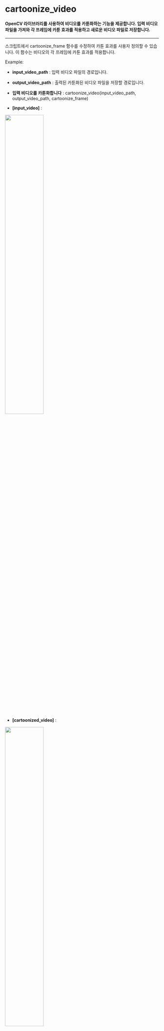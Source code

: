 # cartoonize_video
#### OpenCV 라이브러리를 사용하여 비디오를 카툰화하는 기능을 제공합니다. 입력 비디오 파일을 가져와 각 프레임에 카툰 효과를 적용하고 새로운 비디오 파일로 저장합니다.

___
스크립트에서 cartoonize_frame 함수를 수정하여 카툰 효과를 사용자 정의할 수 있습니다. 이 함수는 비디오의 각 프레임에 카툰 효과를 적용합니다.

Example:
- **input_video_path** : 입력 비디오 파일의 경로입니다.

- **output_video_path** : 출력된 카툰화된 비디오 파일을 저장할 경로입니다.

- **입력 비디오를 카툰화합니다** :
cartoonize_video(input_video_path, output_video_path, cartoonize_frame)

- **[input_video]** :
<img width="50%" src="https://github.com/JIAYOOON/cartoonize/assets/113532368/08ea6b10-02ca-4efe-9deb-bd9ecf0344e6.gif"/>

- **[cartoonized_video]** :
<img width="50%" src="https://github.com/JIAYOOON/cartoonize/assets/113532368/d4d7f5ec-a00f-40de-bc80-90fbe1422a84.gif"/>

___
- 만화 느낌이 잘 표현되지 않는 경우 :
<img width="50%" src="https://github.com/JIAYOOON/cartoonize/assets/113532368/840a8a3e-82ff-4354-afe0-59cf1a41a122.gif"/>
인간의 얼굴이 가깝거나, 조명이 없어 빛과 그림자의 대비가 부족할 경우, 만화 스타일로 변환해도 원하는 만화 같은 느낌을 얻기 어려울 수 있습니다.
___
